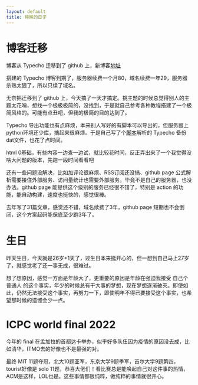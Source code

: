 ```yaml
---
layout: default
title: 特殊的日子
---
```


# 博客迁移
博客从 Typecho 迁移到了 github 上，新博客[地址](https://github.informal.top)

搭建的 Typecho 博客到期了，服务器续费一个月80，域名续费一年29，服务器杀熟太狠了，所以只续了域名。

无奈把迁移到了 github 上，今天搞了一天才搞定。挑主题的时候总觉得别人的主题太花哨，想找一个极极极简的，没找到，于是就自己参考各种教程搭建了一个极简风格的。可能有点丑吧，但我的极简的目的达到了。

Typecho 导出功能也有点麻烦，本来别人写好的有脚本可以导出的，但服务器上python环境还少库，搞起来很麻烦。于是自己写了个[脚本](https://gist.github.com/wa008/7e81528e8831fb0caccd41c3e4ff29ea)解析的 Typecho 备份dat文件，也花了点时间。

html 0基础，有些内容一边查一边试，就比较花时间，反正弄出来了一个我觉得没啥大问题的版本，先跑一段时间看看吧

还有一些问题没解决，比如加评论很麻烦、RSS订阅还没搞、github page 公式解析需要接住外部服务、访问量统计也需要外部服务。毕竟不是自己的服务器，也没办法。github page 能提供这个级别的服务已经很不错了，特别是 action 的功能，能自动构建，速度也挺快的，感觉很棒。

去年写了31篇文章，感觉还不错，域名续费了3年，github page 短期也不会倒闭，这个方案起码能保底至少跑3年了。

# 生日
昨天生日，今天就是26岁+1天了，过生日本来挺开心的，但一想到自己马上27岁了，就感觉老了还一事无成，很难过。

想了想原因，感觉一方面是年龄大了，更重要的原因是年龄在强迫我接受 自己个普通人 的这个事实，年少的时候总有干大事的梦想，现在梦想逐渐破灭。即使如此，仍然无法接受这个事实，再努力一下，即使明年不得已要接受这个事实，也希望那时候的遗憾会少一点。

# ICPC world final 2022
今年的 final 在孟加拉的首都达卡举办，似乎好多队伍因为疫情的原因没去成，比如清华，ITMO去的好像也不是最强的对。

最终 MIT 11题夺冠，北大10题亚军，东京大学9题季军，首尔大学9题第四，tourist好像是 solo 11题，恭喜大佬们！看比赛总是能唤起自己对这件事的热情，ACM是这样，LOL也是。这些事情都很纯粹，做纯粹的事情就很开心。